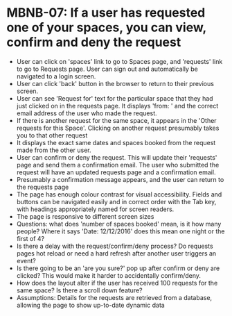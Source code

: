 # MBNB-07: If a user has requested one of your spaces, you can view, confirm and deny the request
- User can click on 'spaces' link to go to Spaces page, and 'requests' link to go to Requests page. User can sign out and automatically be navigated to a login screen.
- User can click 'back' button in the browser to return to their previous screen.
- User can see 'Request for' text for the particular space that they had just clicked on in the requests page. It displays 'from: ' and the correct email address of the user who made the request. 
- If there is another request for the same space, it appears in the 'Other requests for this Space'. Clicking on another request presumably takes you to that other request
- It displays the exact same dates and spaces booked from the request made from the other user. 
- User can confirm or deny the request. This will update their 'requests' page and send them a confirmation email. The user who submitted the request will have an updated requests page and a confirmation email.
- Presumably a confirmation message appears, and the user can return to the requests page
- The page has enough colour contrast for visual accessibility. Fields and buttons can be navigated easily and in correct order with the Tab key, with headings appropriately named for screen readers.
- The page is responsive to different screen sizes
- Questions: what does 'number of spaces booked' mean, is it how many people? Where it says 'Date: 12/12/2016' does this mean one night or the first of 4?
- Is there a delay with the request/confirm/deny process? Do requests pages hot reload or need a hard refresh after another user triggers an event?
- Is there going to be an 'are you sure?' pop up after confirm or deny are clicked? This would make it harder to accidentally confirm/deny.
- How does the layout alter if the user has received 100 requests for the same space? Is there a scroll down feature?
- Assumptions: Details for the requests are retrieved from a database, allowing the page to show up-to-date dynamic data